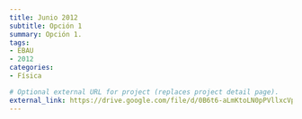 ```yaml
---
title: Junio 2012
subtitle: Opción 1
summary: Opción 1.
tags:
- EBAU
- 2012
categories:
- Física

# Optional external URL for project (replaces project detail page).
external_link: https://drive.google.com/file/d/0B6t6-aLmKtoLN0pPVllxcVpaWUU/view
---
```

